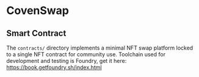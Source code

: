 # CovenSwap

## Smart Contract

The `contracts/` directory implements a minimal NFT swap platform locked to a single NFT contract for community use. Toolchain used for development and testing is Foundry, get it here: https://book.getfoundry.sh/index.html
